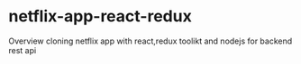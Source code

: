 # netflix-app-react-redux
Overview
cloning netflix app with react,redux toolikt and nodejs for backend rest api
